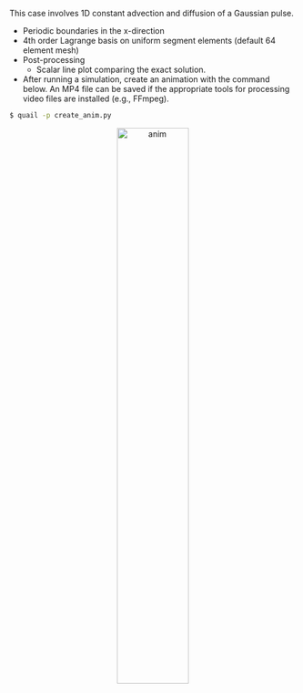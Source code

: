 This case involves 1D constant advection and diffusion of a Gaussian pulse.
  - Periodic boundaries in the x-direction
  - 4th order Lagrange basis on uniform segment elements (default 64 element mesh)
  - Post-processing
    - Scalar line plot comparing the exact solution.
  - After running a simulation, create an animation with the command below. An MP4 file can be saved if the appropriate tools for processing video files are installed (e.g., FFmpeg).

```sh
$ quail -p create_anim.py
```

<p align="center">
  <img alt="anim" src="https://user-images.githubusercontent.com/55554103/144388632-b70b7f52-3cc7-4726-bc02-6c7cb7d5a131.gif" width="50%"></a>
</p>
